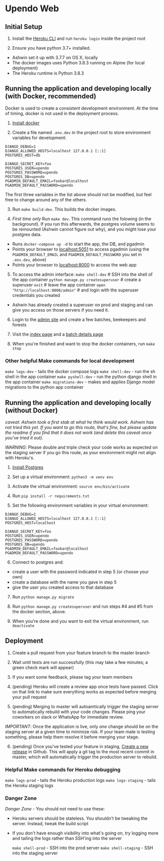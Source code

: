 # Upendo Web

## Initial Setup

1. Install the [Heroku CLI](https://devcenter.heroku.com/articles/heroku-cli#download-and-install) and run `heroku login` inside the project root

2. Ensure you have python 3.7+ installed.

* Ashwin set it up with 3.7.7 on OS X, locally
* The docker images uses Python 3.8.3 running on Alpine (for local deployment)
* The Heroku runtime is Python 3.8.3

## Running the application and developing locally (with Docker, recommended)

Docker is used to create a consistent development environment. At the time of timing, docker is not used in the deployment process.

1. [Install docker](https://docs.docker.com/engine/install/)

2. Create a file named `.env.dev` in the project root to store environment variables for development:

```
DJANGO_DEBUG=1
DJANGO_ALLOWED_HOSTS=localhost 127.0.0.1 [::1]
POSTGRES_HOST=db

DJANGO_SECRET_KEY=foo
POSTGRES_USER=upendo
POSTGRES_PASSWORD=upendo
POSTGRES_DB=upendo
PGADMIN_DEFAULT_EMAIL=foobar@localhost
PGADMIN_DEFAULT_PASSWORD=upendo
```

The first three variables in the list above should not be modified, but feel free to change around any of the others.

3. Run `make build-dev`. This builds the docker images.

4. *First time only* Run `make dev`. This command runs the folowing (in the background). If you run this afterwards, the postgres volume seems to be remounted (Ashwin cannot figure out why), and you might lose your postgres data.

* Runs `docker-compose up -d` to start the app, the DB, and pgadmin
* Points your browser to [localhost:5051](http://localhost:5051) to access pgadmin (using the `PGADMIN_DEFAULT_EMAIL` and `PGADMIN_DEFAULT_PASSWORD` you set in `.env.dev`, above)
* Points your browser to [localhost:8000](http://localhost:8000) to access the web app

5. To access the admin interface:
`make shell-dev` # SSH into the shell of the app container
`python manage.py createsuperuser` # create a superuser
`exit` # leave the app container
`open "http://localhost:8000/admin"` # and login with the superuser credentials you created

* Ashwin has already created a superuser on prod and staging and can give you access on those servers if you need it.

6. Login to the [admin site](http://localhost:8000/admin) and create a few batches, beekeepers and forests

7. Visit the [index page](http://localhost:8000) and a [batch details page](http://localhost/batches/1)

8. When  you're finished and want to stop the docker containers, run `make stop`

### Other helpful Make commands for local development

`make logs-dev` - tails the docker compose logs
`make shell-dev` - run the sh shell in the app container
`make pyshell-dev` - run the python django shell in the app container
`make migrations-dev` - makes and applies Django model migrations to the python app container


## Running the application and developing locally (without Docker)

*caveat: Ashwin took a first stab at what he think would work. Ashwin has not tried this yet. If you want to go this route, that's fine, but please update the readme if you find that it does not work (and delete this caveat once you've tried it out).*

_WARNING_: Please double and triple check your code works as expected on the staging server if you go this route, as your environment might not align with Heroku's.

1. [Install Postgres](https://www.postgresql.org/download/)

2. Set up a virtual environment: `python3 -m venv env`

3. Activate the virtual environment: `source env/bin/activate`

4. Run `pip install -r requirements.txt`

5. Set the following environment variables in your virtual environment:

```
DJANGO_DEBUG=1
DJANGO_ALLOWED_HOSTS=localhost 127.0.0.1 [::1]
POSTGRES_HOST=localhost

DJANGO_SECRET_KEY=foo
POSTGRES_USER=upendo
POSTGRES_PASSWORD=upendo
POSTGRES_DB=upendo
PGADMIN_DEFAULT_EMAIL=foobar@localhost
PGADMIN_DEFAULT_PASSWORD=upendo
```

6. Connect to postgres and:
* create a user with the password indicated in step 5 (or choose your own)
* create a database with the name you gave in step 5
* give the user you created access to that database


7. Run `python manage.py migrate`

8. Run `python manage.py createsuperuser` and run steps #4 and #5 from the docker section, above.

8. When you're done and you want to exit the virtual environment, run `deactivate`


## Deployment

1. Create a pull request from your feature branch to the master branch

2. Wait until tests are run successfully (this may take a few minutes; a green check mark will appear)

3. If you want some feedback, please tag your team members

4. (pending) Heroku will create a review app once tests have passed. Click on that link to make sure everything works as expected before merging your pull request

5. (pending) Merging to master will autoamtically trigger the staging server to automatically rebuild with your code changes. Please ping your coworkers on slack or WhatsApp for immediate review.

*_IMPORTANT_*: Once the application is live, only *one* change should be on the staging server at a given time to minimize risk. If your team mate is testing something, please help them resolve it before merging your stage.

6. (pending) Once you've tested your feature in staging, [Create a new release](https://github.com/csc301-summer-2020/team-project-3-upendo-honey/releases) in Github. This will apply a git tag to the most recent commit in master, which will automatically trigger the production server to rebuild.

### Helpful Make commands for Heroku debugging

`make logs-prod` - tails the Heroku production logs
`make logs-staging` - tails the Heroku staging logs

### Danger Zone

*Danger Zone* - You should not need to use these:

* Heroku servers should be stateless. You shouldn't be tweaking the server. Instead, tweak the build script
* If you don't have enough visibility into what's going on, try logging more and tailing the logs rather than SSH'ing into the server

    `make shell-prod` - SSH into the prod server
    `make shell-staging` - SSH into the staging server
